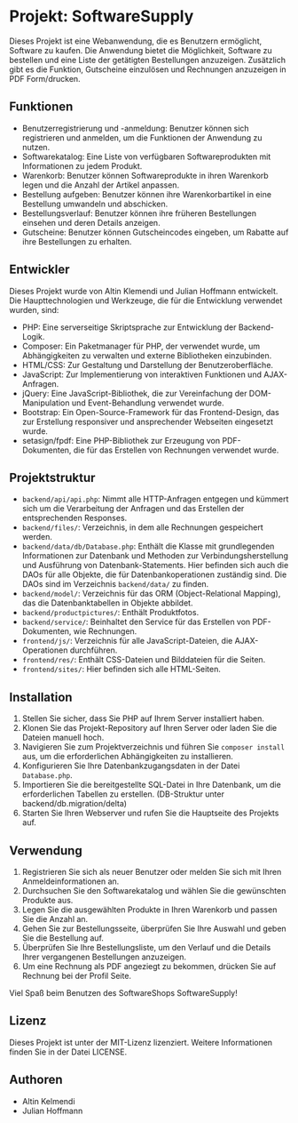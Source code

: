 # Projekt: SoftwareSupply

Dieses Projekt ist eine Webanwendung, die es Benutzern ermöglicht, Software zu kaufen. Die Anwendung bietet die Möglichkeit, Software zu bestellen und eine Liste der getätigten Bestellungen anzuzeigen. Zusätzlich gibt es die Funktion, Gutscheine einzulösen und Rechnungen anzuzeigen in PDF Form/drucken.

## Funktionen

- Benutzerregistrierung und -anmeldung: Benutzer können sich registrieren und anmelden, um die Funktionen der Anwendung zu nutzen.
- Softwarekatalog: Eine Liste von verfügbaren Softwareprodukten mit Informationen zu jedem Produkt.
- Warenkorb: Benutzer können Softwareprodukte in ihren Warenkorb legen und die Anzahl der Artikel anpassen.
- Bestellung aufgeben: Benutzer können ihre Warenkorbartikel in eine Bestellung umwandeln und abschicken.
- Bestellungsverlauf: Benutzer können ihre früheren Bestellungen einsehen und deren Details anzeigen.
- Gutscheine: Benutzer können Gutscheincodes eingeben, um Rabatte auf ihre Bestellungen zu erhalten.

## Entwickler
Dieses Projekt wurde von Altin Klemendi und Julian Hoffmann entwickelt.
Die Haupttechnologien und Werkzeuge, die für die Entwicklung verwendet wurden, sind:

- PHP: Eine serverseitige Skriptsprache zur Entwicklung der Backend-Logik.
- Composer: Ein Paketmanager für PHP, der verwendet wurde, um Abhängigkeiten zu verwalten und externe Bibliotheken einzubinden.
- HTML/CSS: Zur Gestaltung und Darstellung der Benutzeroberfläche.
- JavaScript: Zur Implementierung von interaktiven Funktionen und AJAX-Anfragen.
- jQuery: Eine JavaScript-Bibliothek, die zur Vereinfachung der DOM-Manipulation und Event-Behandlung verwendet wurde.
- Bootstrap: Ein Open-Source-Framework für das Frontend-Design, das zur Erstellung responsiver und ansprechender Webseiten eingesetzt wurde.
- setasign/fpdf: Eine PHP-Bibliothek zur Erzeugung von PDF-Dokumenten, die für das Erstellen von Rechnungen verwendet wurde.

## Projektstruktur
- `backend/api/api.php`: Nimmt alle HTTP-Anfragen entgegen und kümmert sich um die Verarbeitung der Anfragen und das Erstellen der entsprechenden Responses.
- `backend/files/`: Verzeichnis, in dem alle Rechnungen gespeichert werden.
- `backend/data/db/Database.php`: Enthält die Klasse mit grundlegenden Informationen zur Datenbank und Methoden zur Verbindungsherstellung und Ausführung von Datenbank-Statements. Hier befinden sich auch die DAOs für alle Objekte, die für Datenbankoperationen zuständig sind. Die DAOs sind im Verzeichnis `backend/data/` zu finden.
- `backend/model/`: Verzeichnis für das ORM (Object-Relational Mapping), das die Datenbanktabellen in Objekte abbildet.
- `backend/productpictures/`: Enthält Produktfotos.
- `backend/service/`: Beinhaltet den Service für das Erstellen von PDF-Dokumenten, wie Rechnungen.
- `frontend/js/`: Verzeichnis für alle JavaScript-Dateien, die AJAX-Operationen durchführen.
- `frontend/res/`: Enthält CSS-Dateien und Bilddateien für die Seiten.
- `frontend/sites/`: Hier befinden sich alle HTML-Seiten.

## Installation

1. Stellen Sie sicher, dass Sie PHP auf Ihrem Server installiert haben.
2. Klonen Sie das Projekt-Repository auf Ihren Server oder laden Sie die Dateien manuell hoch.
3. Navigieren Sie zum Projektverzeichnis und führen Sie `composer install` aus, um die erforderlichen Abhängigkeiten zu installieren.
4. Konfigurieren Sie Ihre Datenbankzugangsdaten in der Datei `Database.php`.
5. Importieren Sie die bereitgestellte SQL-Datei in Ihre Datenbank, um die erforderlichen Tabellen zu erstellen. (DB-Struktur unter backend/db.migration/delta)
6. Starten Sie Ihren Webserver und rufen Sie die Hauptseite des Projekts auf.

## Verwendung

1. Registrieren Sie sich als neuer Benutzer oder melden Sie sich mit Ihren Anmeldeinformationen an.
2. Durchsuchen Sie den Softwarekatalog und wählen Sie die gewünschten Produkte aus.
3. Legen Sie die ausgewählten Produkte in Ihren Warenkorb und passen Sie die Anzahl an.
4. Gehen Sie zur Bestellungsseite, überprüfen Sie Ihre Auswahl und geben Sie die Bestellung auf.
5. Überprüfen Sie Ihre Bestellungsliste, um den Verlauf und die Details Ihrer vergangenen Bestellungen anzuzeigen.
6. Um eine Rechnung als PDF angeziegt zu bekommen, drücken Sie auf Rechnung bei der Profil Seite.

Viel Spaß beim Benutzen des SoftwareShops SoftwareSupply!

## Lizenz

Dieses Projekt ist unter der MIT-Lizenz lizenziert. Weitere Informationen finden Sie in der Datei LICENSE.

## Authoren

- Altin Kelmendi
- Julian Hoffmann
